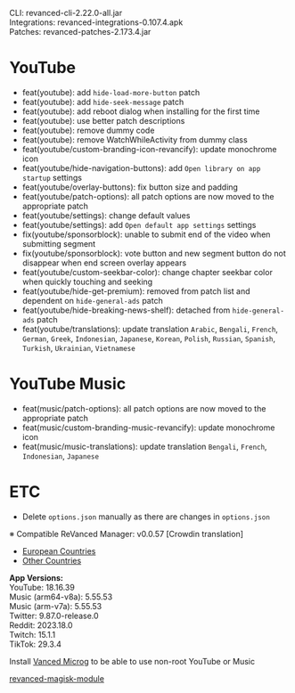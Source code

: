 CLI: revanced-cli-2.22.0-all.jar  
Integrations: revanced-integrations-0.107.4.apk  
Patches: revanced-patches-2.173.4.jar  

YouTube
==
- feat(youtube): add `hide-load-more-button` patch
- feat(youtube): add `hide-seek-message` patch
- feat(youtube): add reboot dialog when installing for the first time
- feat(youtube): use better patch descriptions 
- feat(youtube): remove dummy code
- feat(youtube): remove WatchWhileActivity from dummy class
- feat(youtube/custom-branding-icon-revancify): update monochrome icon
- feat(youtube/hide-navigation-buttons): add `Open library on app startup` settings
- feat(youtube/overlay-buttons): fix button size and padding
- feat(youtube/patch-options): all patch options are now moved to the appropriate patch
- feat(youtube/settings): change default values
- feat(youtube/settings): add `Open default app settings` settings
- fix(youtube/sponsorblock): unable to submit end of the video when submitting segment
- fix(youtube/sponsorblock): vote button and new segment button do not disappear when end screen overlay appears
- feat(youtube/custom-seekbar-color): change chapter seekbar color when quickly touching and seeking
- feat(youtube/hide-get-premium): removed from patch list and dependent on `hide-general-ads` patch
- feat(youtube/hide-breaking-news-shelf): detached from `hide-general-ads` patch
- feat(youtube/translations): update translation
`Arabic`, `Bengali`, `French`, `German`, `Greek`, `Indonesian`, `Japanese`, `Korean`, `Polish`, `Russian`, `Spanish`, `Turkish`, `Ukrainian`, `Vietnamese`


YouTube Music
==
- feat(music/patch-options): all patch options are now moved to the appropriate patch
- feat(music/custom-branding-music-revancify): update monochrome icon
- feat(music/music-translations): update translation
`Bengali`, `French`, `Indonesian`, `Japanese`


ETC
==
- Delete `options.json` manually as there are changes in `options.json`


※ Compatible ReVanced Manager: v0.0.57
[Crowdin translation]
- [European Countries](https://crowdin.com/project/revancedextendedeu)
- [Other Countries](https://crowdin.com/project/revancedextended)
  
**App Versions:**  
YouTube: 18.16.39  
Music (arm64-v8a): 5.55.53  
Music (arm-v7a): 5.55.53  
Twitter: 9.87.0-release.0  
Reddit: 2023.18.0  
Twitch: 15.1.1  
TikTok: 29.3.4  

Install [Vanced Microg](https://github.com/TeamVanced/VancedMicroG/releases) to be able to use non-root YouTube or Music  

[revanced-magisk-module](https://github.com/j-hc/revanced-magisk-module)  
